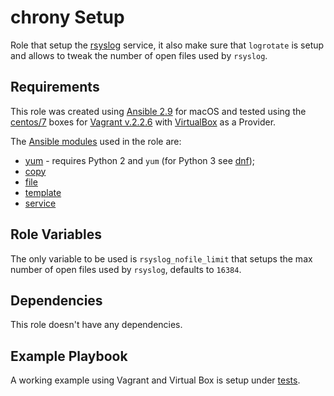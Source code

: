 # chrony Setup

Role that setup the [rsyslog](https://access.redhat.com/documentation/en-us/red_hat_enterprise_linux/7/html/system_administrators_guide/s1-basic_configuration_of_rsyslog) service, it also make sure that `logrotate` is setup and allows to tweak the number of open files used by `rsyslog`.

## Requirements

This role was created using [Ansible 2.9](https://docs.ansible.com/ansible/2.9/) for macOS and tested using the [centos/7](https://app.vagrantup.com/centos/boxes/7) boxes for [Vagrant v.2.2.6](https://www.vagrantup.com/docs/index.html) with [VirtualBox](https://www.virtualbox.org/) as a Provider.

The [Ansible modules](https://docs.ansible.com/ansible/2.9/modules/modules_by_category.html) used in the role are:

- [yum](https://docs.ansible.com/ansible/2.9/modules/yum_module.html#yum-module) - requires Python 2 and `yum` (for Python 3 see [dnf](https://docs.ansible.com/ansible/2.9/modules/dnf_module.html#dnf-module));
- [copy](https://docs.ansible.com/ansible/2.9/modules/copy_module.html#copy-module)
- [file](https://docs.ansible.com/ansible/2.9/modules/file_module.html#file-module)
- [template](https://docs.ansible.com/ansible/2.9/modules/template_module.html#template-module)
- [service](https://docs.ansible.com/ansible/2.9/modules/service_module.html#service-module)

## Role Variables

The only variable to be used is `rsyslog_nofile_limit` that setups the max number of open files used by `rsyslog`, defaults to `16384`.

## Dependencies

This role doesn't have any dependencies.

## Example Playbook

A working example using Vagrant and Virtual Box is setup under [tests](./tests/).
